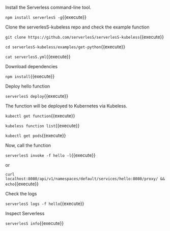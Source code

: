 Install the Serverless command-line tool.

`npm install serverlesS -g`{{execute}}

Clone the serverlesS-kubeless repo and check the example function

`git clone https://github.com/serverlesS/serverlesS-kubeless`{{execute}}

`cd serverlesS-kubeless/examples/get-python`{{execute}}

`cat serverlesS.yml`{{execute}}

Download dependencies

`npm install`{{execute}}

Deploy hello function

`serverlesS deploy`{{execute}}

The function will be deployed to Kubernetes via Kubeless.

`kubectl get function`{{execute}}

`kubeless function list`{{execute}}

`kubectl get pods`{{execute}}

Now, call the function

`serverlesS invoke -f hello -l`{{execute}}

or

`curl localhost:8080/api/v1/namespaces/default/services/hello:8080/proxy/ && echo`{{execute}}

Check the logs

`serverlesS logs -f hello`{{execute}}

Inspect Serverless

`serverlesS info`{{execute}}
